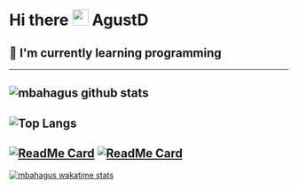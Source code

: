 # Hi there <img src="https://github.com/TheDudeThatCode/TheDudeThatCode/blob/master/Assets/Hi.gif" width="29px"> AgustD
## 🌱 I'm currently learning programming
---
![mbahagus github stats](https://github-readme-stats.vercel.app/api?username=mbahagus&cache_seconds=2000&show_owner=true)
---
![Top Langs](https://github-readme-stats.vercel.app/api/top-langs/?username=mbahagus&cache_seconds=2000&layout=compact)
---
[![ReadMe Card](https://github-readme-stats.vercel.app/api/pin/?username=mbahagus&repo=Rest-API-Node.js&cache_seconds=2000)](https://github.com/mbahagus/Rest-API-Node.js)
[![ReadMe Card](https://github-readme-stats.vercel.app/api/pin/?username=mbahagus&repo=Rest-API-Python&cache_seconds=2000)](https://github.com/mbahagus/Rest-API-Python)
---
[![mbahagus wakatime stats](https://github-readme-stats.vercel.app/api/wakatime?username=mbahagus)](https://github.com/mbahagus/mbahagus)

<!--
**mbahagus/mbahagus** is a ✨ _special_ ✨ repository because its `README.md` (this file) appears on your GitHub profile.

Here are some ideas to get you started:

- 🔭 I’m currently working on ...
- 🌱 I’m currently learning ...
- 👯 I’m looking to collaborate on ...
- 🤔 I’m looking for help with ...
- 💬 Ask me about ...
- 📫 How to reach me: ...
- 😄 Pronouns: ...
- ⚡ Fun fact: ...
-->
